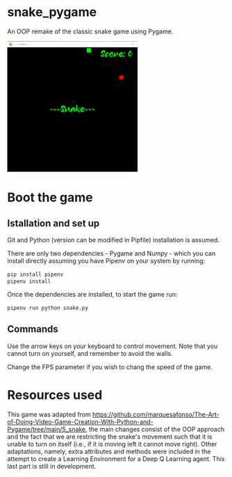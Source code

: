 # snake_pygame
An OOP remake of the classic snake game using Pygame.

<div>
  <img src="./snake_img.png" width=300 height=300/>
</div>


# Boot the game

## Istallation and set up

Git and Python (version can be modified in Pipfile) installation is assumed.

There are only two dependencies - Pygame and Numpy - which you can install directly assuming you have Pipenv on your system by running:

```
pip install pipenv
pipenv install
```

Once the dependencies are installed, to start the game run:

```
pipenv run python snake.py
```

## Commands

Use the arrow keys on your keyboard to control movement. Note that you cannot turn on yourself, and remember to avoid the walls.

Change the FPS parameter if you wish to chang the speed of the game.

# Resources used

This game was adapted from https://github.com/marquesafonso/The-Art-of-Doing-Video-Game-Creation-With-Python-and-Pygame/tree/main/5_snake, the main changes consist of the OOP approach and the fact that we are restricting the snake's movement such that it is unable to turn on itself (i.e., if it is moving left it cannot move right). Other adaptations, namely, extra attributes and methods were included in the attempt to create a Learning Environment for a Deep Q Learning agent. This last part is still in development.

